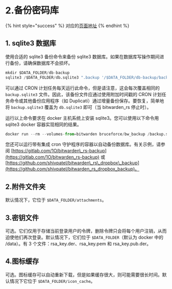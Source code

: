 # 2.备份密码库

{% hint style="success" %}
对应的[页面地址](https://github.com/dani-garcia/bitwarden_rs/wiki/Backing-up-your-vault)
{% endhint %}

## 1. sqlite3 数据库 <a id="1-the-sqlite-3-database"></a>

使用合适的 sqlite3 备份命令来备份 sqlite3 数据库。如果在数据库写操作期间进行备份，请确保数据库不会损坏。

```python
mkdir $DATA_FOLDER/db-backup
sqlite3 /$DATA_FOLDER/db.sqlite3 ".backup '/$DATA_FOLDER/db-backup/backup.sqlite3'"
```

可以通过 CRON 计划任务每天运行此命令，但是请注意，这会每次覆盖相同的 `backup.sqlite3` 文件。因此，该备份文件应通过使用附加时间戳的 CRON 计划任务命令或其他备份应用程序（如 Duplicati）通过增量备份保存。要恢复，简单地将 `backup.sqlite3` 覆盖为 `db.sqlite3` 即可（当 bitwarden\_rs 停止时）。

运行以上命令要求在 docker 主机系统上安装 sqlite3。您可以使用以下命令用 sqlite3 docker 容器实现相同的结果。

```python
docker run --rm --volumes-from=bitwarden bruceforce/bw_backup /backup.sh
```

您还可以运行带有集成 cron 守护程序的容器以自动备份数据库。有关示例，请参阅 [https://gitlab.com/1O/bitwarden\_rs-backup](https://gitlab.com/1O/bitwarden_rs-backup) 或 [https://github.com/shivpatel/bitwarden\_rs\_dropbox\_backup](https://github.com/shivpatel/bitwarden_rs_dropbox_backup)。

## 2.附件文件夹 <a id="2-the-attachments-folder"></a>

默认情况下，它位于 `$DATA_FOLDER/attachments`。

## 3.密钥文件 <a id="3-the-key-files"></a>

可选。它们仅用于存储当前登录用户的令牌，删除令牌只会将每个用户注销，从而迫使他们再次登录。默认情况下，它们位于 `$DATA_FOLDER`（默认为 docker 中的 /data）。有 3 个文件：rsa\_key.der、rsa\_key.pem 和 rsa\_key.pub.der。

## 4.图标缓存 <a id="4-icon-cache"></a>

可选。图标缓存可以自动重新下载，但是如果缓存很大，则可能需要很长时间。默认情况下它位于 `$DATA_FOLDER/icon_cache`。

